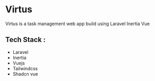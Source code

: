 # Virtus

Virtus is a task management web app build using Laravel Inertia Vue

## Tech Stack :

- Laravel
- Inertia
- Vuejs
- Tailwindcss
- Shadcn vue
